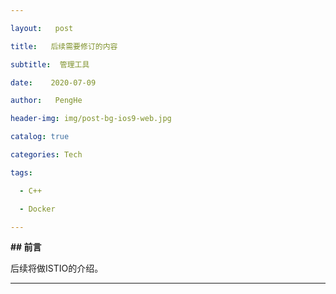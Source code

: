 ```yaml
---

layout:   post

title:   后续需要修订的内容

subtitle:  管理工具

date:    2020-07-09

author:   PengHe

header-img: img/post-bg-ios9-web.jpg

catalog: true

categories: Tech

tags:

  - C++

  - Docker

---
```


**## 前言**

后续将做ISTIO的介绍。

------
